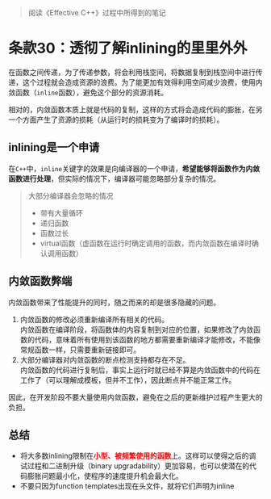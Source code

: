 > 阅读《Effective C++》过程中所得到的笔记

# 条款30：透彻了解inlining的里里外外

在函数之间传递，为了传递参数，将会利用栈空间，将数据复制到栈空间中进行传递，这个过程就会造成资源的浪费。为了能更加有效得利用空间减少浪费，使用内敛函数（`inline`函数），避免这个部分的资源消耗。

相对的，内敛函数本质上就是代码的复制，这样的方式将会造成代码的膨胀，在另一个方面产生了资源的损耗（从运行时的损耗变为了编译时的损耗）。

## inlining是一个申请

在`C++`中，`inline`关键字的效果是向编译器的一个申请，**希望能够将函数作为内敛函数进行处理**，但实际的情况下，编译器可能忽略部分复杂的情况。

> 大部分编译器会忽略的情况
> - 带有大量循环
> - 递归函数
> - 函数过长
> - virtual函数（虚函数在运行时确定调用的函数，而内敛函数在编译时确认调用函数）

## 内敛函数弊端

内敛函数带来了性能提升的同时，随之而来的却是很多隐藏的问题。

1. 内敛函数的修改必须重新编译所有相关的代码。<br>内敛函数在编译阶段，将函数体的内容复制到对应的位置，如果修改了内敛函数的代码，意味着所有使用到该函数的地方都需要重新编译才能修改，不能像常规函数一样，只需要重新链接即可。
2. 大部分编译器对内敛函数的断点检测支持都存在不足。<br>内敛函数的代码进行复制后，事实上运行时就已经不算是内敛函数中的代码在工作了（可以理解成模板，但并不工作），因此断点并不能正常工作。

因此，在开发阶段不要大量使用内敛函数，避免在之后的更新维护过程产生更大的负担。

## 总结

- 将大多数inlining限制在<span style="color:red">**小型、被频繁使用的函数**</span>上。这样可以使得之后的调试过程和二进制升级（binary upgradability）更加容易，也可以使潜在的代码膨胀问题最小化，使程序的速度提升机会最大化。
- 不要只因为function templates出现在头文件，就将它们声明为inline